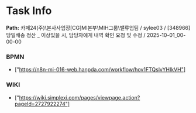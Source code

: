 # Task Info

**Path:** 카페24(주)\본사사업장\[CG]MI본부\MIH그룹\밸류업팀 / sylee03 / [348966] 당일배송 정산 _ 이상있을 시, 담당자에게 내역 확인 요청 및 수정 / 2025-10-01_00-00-00

### BPMN
- ["https://n8n-mi-016-web.hanpda.com/workflow/hov1FTQslvYHIkVH"]

### WIKI
- ["https://wiki.simplexi.com/pages/viewpage.action?pageId=2727922274"]


